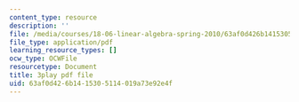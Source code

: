 ```yaml
---
content_type: resource
description: ''
file: /media/courses/18-06-linear-algebra-spring-2010/63af0d426b1415305114019a73e92e4f_l88D4r74gtM.pdf
file_type: application/pdf
learning_resource_types: []
ocw_type: OCWFile
resourcetype: Document
title: 3play pdf file
uid: 63af0d42-6b14-1530-5114-019a73e92e4f
---
```

